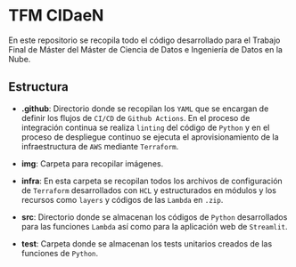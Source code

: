 # TFM CIDaeN

En este repositorio se recopila todo el código desarrollado para el Trabajo Final de Máster del Máster de Ciencia de Datos e Ingeniería de Datos en la Nube.


## Estructura

- **.github**: Directorio donde se recopilan los `YAML` que se encargan de definir los flujos de `CI/CD` de `Github Actions`. En el proceso de integración continua se realiza `linting` del código de `Python` y en el proceso de despliegue continuo se ejecuta el aprovisionamiento de la infraestructura de `AWS` mediante `Terraform`.


- **img**: Carpeta para recopilar imágenes.


- **infra**: En esta carpeta se recopilan todos los archivos de configuración de `Terraform` desarrollados con `HCL` y estructurados en módulos y los recursos como `layers` y códigos de las `Lambda` en `.zip`.


- **src**: Directorio donde se almacenan los códigos de `Python` desarrollados para las funciones `Lambda` así como para la aplicación web de `Streamlit`.


- **test**: Carpeta donde se almacenan los tests unitarios creados de las funciones de `Python`.